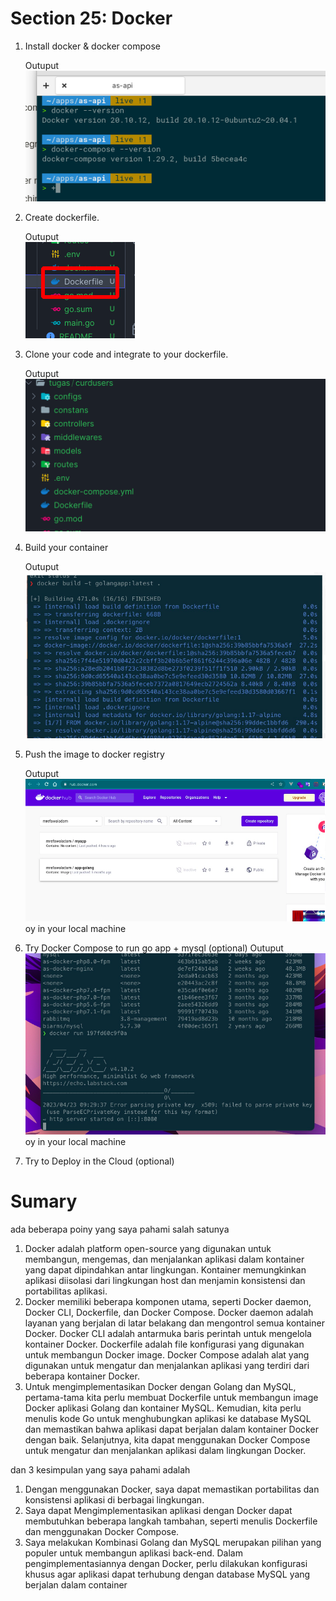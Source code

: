 # Section 25: Docker

1. Install docker & docker compose
   
    Outuput 
    <br>![Alt Text](assets/2023-04-21_13-10.png)<br>
2. Create dockerfile.
   
    Outuput 
    <br>![Alt Text](assets/2023-04-24_09-17.png)<br>
3. Clone your code and integrate to your dockerfile.
 
    Outuput 
    <br>![Alt Text](assets/2023-04-24_09-18.png)<br>
4. Build your container
   
    Outuput 
    <br>![Alt Text](assets/2023-04-24_09-19.png)<br>
5. Push the image to docker registry
    
    Outuput 
    <br>![Alt Text](assets/2023-04-24_09-21.png)oy in your local machine
7. Try Docker Compose to run go app + mysql (optional)
     Outuput 
    <br>![Alt Text](assets/2023-04-24_09-23.png)oy in your local machine
8. Try to Deploy in the Cloud (optional)


# Sumary

ada beberapa poiny yang saya pahami salah satunya
1. Docker adalah platform open-source yang digunakan untuk membangun, mengemas, dan menjalankan aplikasi dalam kontainer yang dapat dipindahkan antar lingkungan. Kontainer memungkinkan aplikasi diisolasi dari lingkungan host dan menjamin konsistensi dan portabilitas aplikasi.
2. Docker memiliki beberapa komponen utama, seperti Docker daemon, Docker CLI, Dockerfile, dan Docker Compose. Docker daemon adalah layanan yang berjalan di latar belakang dan mengontrol semua kontainer Docker. Docker CLI adalah antarmuka baris perintah untuk mengelola kontainer Docker. Dockerfile adalah file konfigurasi yang digunakan untuk membangun Docker image. Docker Compose adalah alat yang digunakan untuk mengatur dan menjalankan aplikasi yang terdiri dari beberapa kontainer Docker.
3. Untuk mengimplementasikan Docker dengan Golang dan MySQL, pertama-tama kita perlu membuat Dockerfile untuk membangun image Docker aplikasi Golang dan kontainer MySQL. Kemudian, kita perlu menulis kode Go untuk menghubungkan aplikasi ke database MySQL dan memastikan bahwa aplikasi dapat berjalan dalam kontainer Docker dengan baik. Selanjutnya, kita dapat menggunakan Docker Compose untuk mengatur dan menjalankan aplikasi dalam lingkungan Docker.

dan 3 kesimpulan yang saya pahami adalah 
1. Dengan menggunakan Docker, saya dapat memastikan portabilitas dan konsistensi aplikasi di berbagai lingkungan.
2. Saya dapat Mengimplementasikan aplikasi dengan Docker dapat membutuhkan beberapa langkah tambahan, seperti menulis Dockerfile dan menggunakan Docker Compose. 
3. Saya melakukan Kombinasi Golang dan MySQL merupakan pilihan yang populer untuk membangun aplikasi back-end. Dalam pengimplementasiannya dengan Docker, perlu dilakukan konfigurasi khusus agar aplikasi dapat terhubung dengan database MySQL yang berjalan dalam container